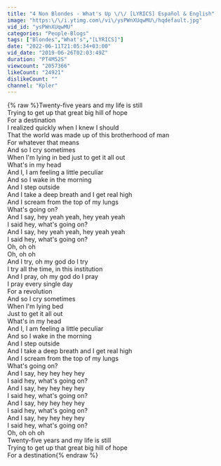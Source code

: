 ```yaml
---
title: "4 Non Blondes - What's Up \/\/ [LYRICS] Español & English"
image: "https:\/\/i.ytimg.com\/vi\/ysPWnXUqwMU\/hqdefault.jpg"
vid_id: "ysPWnXUqwMU"
categories: "People-Blogs"
tags: ["Blondes","What's","[LYRICS]"]
date: "2022-06-11T21:05:34+03:00"
vid_date: "2019-06-26T02:03:49Z"
duration: "PT4M52S"
viewcount: "2057366"
likeCount: "24921"
dislikeCount: ""
channel: "Kpler"
---
```

{% raw %}Twenty-five years and my life is still<br />Trying to get up that great big hill of hope<br />For a destination<br />I realized quickly when I knew I should<br />That the world was made up of this brotherhood of man<br />For whatever that means<br />And so I cry sometimes<br />When I'm lying in bed just to get it all out<br />What's in my head<br />And I, I am feeling a little peculiar<br />And so I wake in the morning<br />And I step outside<br />And I take a deep breath and I get real high<br />And I scream from the top of my lungs<br />What's going on?<br />And I say, hey yeah yeah, hey yeah yeah<br />I said hey, what's going on?<br />And I say, hey yeah yeah, hey yeah yeah<br />I said hey, what's going on?<br />Oh, oh oh<br />Oh, oh oh<br />And I try, oh my god do I try<br />I try all the time, in this institution<br />And I pray, oh my god do I pray<br />I pray every single day<br />For a revolution<br />And so I cry sometimes<br />When I'm lying bed<br />Just to get it all out<br />What's in my head<br />And I, I am feeling a little peculiar<br />And so I wake in the morning<br />And I step outside<br />And I take a deep breath and I get real high<br />And I scream from the top of my lungs<br />What's going on?<br />And I say, hey hey hey hey<br />I said hey, what's going on?<br />And I say, hey hey hey hey<br />I said hey, what's going on?<br />And I say, hey hey hey hey<br />I said hey, what's going on?<br />And I say, hey hey hey hey<br />I said hey, what's going on?<br />Oh, oh oh oh<br />Twenty-five years and my life is still<br />Trying to get up that great big hill of hope<br />For a destination{% endraw %}
